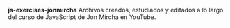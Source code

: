 **js-exercises-jonmircha**
Archivos creados, estudiados y editados a lo largo del curso de JavaScript de Jon Mircha en YouTube.
